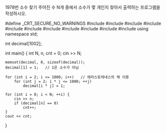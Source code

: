 1978번 소수 찾기
주어진 수 N개 중에서 소수가 몇 개인지 찾아서 출력하는 프로그램을 작성하시오.



#define _CRT_SECURE_NO_WARNINGS
#include <numeric>
#include <cstdio>
#include <iostream>
#include <cstring>
#include <string>
#include <algorithm>
#include <vector>
#include <climits>
#include <cmath>
#include <cassert>
#include <queue>
using namespace std;

int decimal[1002];

int main() {
	int N, n, cnt = 0;
	cin >> N;

	memset(decimal, 0, sizeof(decimal));
	decimal[1] = 1;   // 1은 소수가 아님
	
	for (int i = 2; i <= 1000; i++)   // 에라스토테네스의 체 이용
		for (int j = 2; i * j <= 1000; ++j)
			decimal[i * j] = 1;

	for (int i = 0; i < N; ++i) {
		cin >> n;
		if (decimal[n] == 0)
			cnt++;
	}
	cout << cnt;
}
